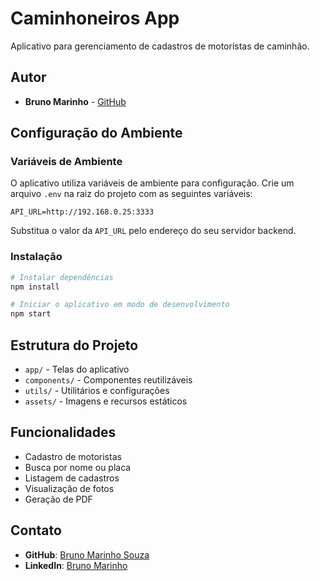 # Caminhoneiros App

Aplicativo para gerenciamento de cadastros de motoristas de caminhão.

## Autor

- **Bruno Marinho** - [GitHub](https://github.com/DevMarinh0)

## Configuração do Ambiente

### Variáveis de Ambiente

O aplicativo utiliza variáveis de ambiente para configuração. Crie um arquivo `.env` na raiz do projeto com as seguintes variáveis:

```
API_URL=http://192.168.0.25:3333
```

Substitua o valor da `API_URL` pelo endereço do seu servidor backend.

### Instalação

```bash
# Instalar dependências
npm install

# Iniciar o aplicativo em modo de desenvolvimento
npm start
```

## Estrutura do Projeto

- `app/` - Telas do aplicativo
- `components/` - Componentes reutilizáveis
- `utils/` - Utilitários e configurações
- `assets/` - Imagens e recursos estáticos

## Funcionalidades

- Cadastro de motoristas
- Busca por nome ou placa
- Listagem de cadastros
- Visualização de fotos
- Geração de PDF

## Contato

- **GitHub**: [Bruno Marinho Souza](https://github.com/DevMarinh0)
- **LinkedIn**: [Bruno Marinho](https://www.linkedin.com/in/bruno-marinho-souza-dev/)